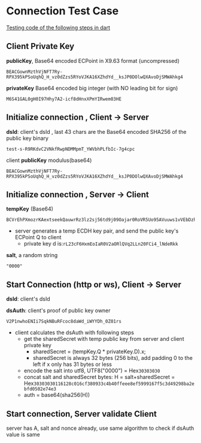 # Connection Test Case

[Testing code of the following steps in dart](https://github.com/IOT-DSA/sdk-dslink-dart/blob/master/tool/experiment/test_ds_handshake.dart)


## Client Private Key
**publicKey**, Base64 encoded ECPoint in X9.63 format (uncompressed) 
```
BEACGownMzthVjNFT7Ry-RPX395kPSoUqhQ_H_vz0dZzs5RYoVJKA16XZhdYd__ksJP0DOlwQXAvoDjSMWAhkg4
```
**privateKey** Base64 encoded big integer (with NO leading bit for sign)
```
M6S41GAL0gH0I97Hhy7A2-icf8dHnxXPmYIRwem03HE
```


## Initialize connection , Client -> Server
**dsId**: client's dsId , last 43 chars are the Base64 encoded SHA256 of the public key binary
```
test-s-R9RKdvC2VNkfRwpNDMMpmT_YWVbhPLfbIc-7g4cpc
```

client **publicKey** modulus(base64)
```
BEACGownMzthVjNFT7Ry-RPX395kPSoUqhQ_H_vz0dZzs5RYoVJKA16XZhdYd__ksJP0DOlwQXAvoDjSMWAhkg4
```

## Initialize connection , Server -> Client
**tempKey** (Base64)
```
BCVrEhPXmozrKAextseekQauwrRz3lz2sj56td9j09Oajar0RoVR5Uo95AVuuws1vVEbDzhOUu7freU0BXD759U
```
 - server generates a temp ECDH key pair, and send the public key's ECPoint Q to client
   -  private key d is:```rL23cF6HxmEoIaR0V2aORlQVq2LLn20FCi4_lNdeRkk```

**salt**, a random string
```
"0000"
```

## Start Connection (http or ws), Client -> Server
**dsId**: client's dsId

**dsAuth**: client's proof of public key owner
```
V2P1nwhoENIi7SqkNBuRFcoc8daWd_iWYYDh_0Z01rs
```
 - client calculates the dsAuth with following steps
   - get the sharedSecret with temp public key from server and client private key
     - sharedSecret = (tempKey.Q * privateKey.D).x;
     - sharedSecret is always 32 bytes (256 bits), add padding 0 to the left if x only has 31 bytes or less
   - encode the salt into utf8, UTF8("0000") = Hex```30303030```
   - concat salt and sharedSecret bytes: H = salt+sharedSecret = Hex```30303030116128c016cf380933c4b40ffeee8ef5999167f5c3d49298ba2ebfd0502e74e3```
   - auth = base64(sha256(H))

## Start connection, Server validate Client
   server has A, salt and nonce already, use same algorithm to check if dsAuth value is same
